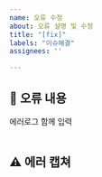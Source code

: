```yaml
---
name: 오류 수정
about: 오류 설명 및 수정
title: "[fix]"
labels: "이슈해결"
assignees: ''

---
```


## 🤔 오류 내용
에러로그 함께 입력  
<br>


## ⚠ 에러 캡쳐 

<br>